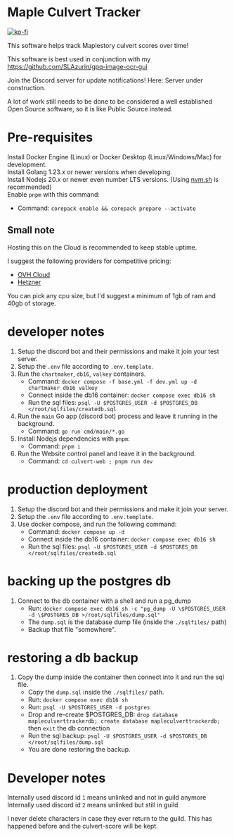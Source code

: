 # Maple Culvert Tracker

[![ko-fi](https://ko-fi.com/img/githubbutton_sm.svg)](https://ko-fi.com/G2G0WUCP2)

This software helps track Maplestory culvert scores over time!

This software is best used in conjunction with my https://github.com/SLAzurin/gpq-image-ocr-gui

Join the Discord server for update notifications! Here: Server under construction.

A lot of work still needs to be done to be considered a well established Open Source software, so it is like Public Source instead.

# Pre-requisites

Install Docker Engine (Linux) or Docker Desktop (Linux/Windows/Mac) for development.  
Install Golang 1.23.x or newer versions when developing.  
Install Nodejs 20.x or newer even number LTS versions. (Using [nvm.sh](https://github.com/nvm-sh/nvm) is recommended)  
Enable `pnpm` with this command:

- Command: `corepack enable && corepack prepare --activate`

## Small note

Hosting this on the Cloud is recommended to keep stable uptime.

I suggest the following providers for competitive pricing:

- [OVH Cloud](https://www.ovhcloud.com/en/vps/)
- [Hetzner](https://www.hetzner.com/cloud/)

You can pick any cpu size, but I'd suggest a minimum of 1gb of ram and 40gb of storage.

# developer notes

1. Setup the discord bot and their permissions and make it join your test server.
2. Setup the `.env` file according to `.env.template`.
3. Run the `chartmaker`, `db16`, `valkey` containers.
   - Command: `docker compose -f base.yml -f dev.yml up -d chartmaker db16 valkey`
   - Connect inside the db16 container: `docker compose exec db16 sh`
   - Run the sql files: `psql -U $POSTGRES_USER -d $POSTGRES_DB </root/sqlfiles/createdb.sql`
4. Run the `main` Go app (discord bot) process and leave it running in the background.
   - Command: `go run cmd/main/*.go`
5. Install Nodejs dependencies with `pnpm`:
   - Command: `pnpm i`
6. Run the Website control panel and leave it in the background.
   - Command: `cd culvert-web ; pnpm run dev`

# production deployment

1. Setup the discord bot and their permissions and make it join your server.
2. Setup the `.env` file according to `.env.template`.
3. Use docker compose, and run the following command:
   - Command: `docker compose up -d`
   - Connect inside the db16 container: `docker compose exec db16 sh`
   - Run the sql files: `psql -U $POSTGRES_USER -d $POSTGRES_DB </root/sqlfiles/createdb.sql`

# backing up the postgres db

1. Connect to the db container with a shell and run a pg_dump
   - Run: `docker compose exec db16 sh -c "pg_dump -U \$POSTGRES_USER -d \$POSTGRES_DB >/root/sqlfiles/dump.sql"`
   - The `dump.sql` is the database dump file (inside the `./sqlfiles/` path)
   - Backup that file "somewhere".

# restoring a db backup

1. Copy the dump inside the container then connect into it and run the sql file.
   - Copy the `dump.sql` inside the `./sqlfiles/` path.
   - Run: `docker compose exec db16 sh`
   - Run: `psql -U $POSTGRES_USER -d postgres`
   - Drop and re-create $POSTGRES_DB: `drop database mapleculverttrackerdb; create database mapleculverttrackerdb;` then `exit` the db connection
   - Run the sql backup: `psql -U $POSTGRES_USER -d $POSTGRES_DB </root/sqlfiles/dump.sql`
   - You are done restoring the backup.

# Developer notes
Internally used discord id `1` means unlinked and not in guild anymore  
Internally used discord id `2` means unlinked but still in guild  

I never delete characters in case they ever return to the guild. This has happened before and the culvert-score will be kept.
